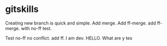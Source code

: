 # gitskills
Creating new branch is quick and simple.
Add merge.
Add ff-merge.
add ff-merge.
with no-ff test.


Test no-ff no conflict.
add ff.
I am dev.
HELLO.
What are y
tes
